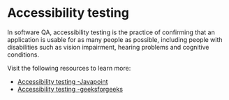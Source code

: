 # Accessibility testing

In software QA, accessibility testing is the practice of confirming that an application is usable for as many people as possible, including people with disabilities such as vision impairment, hearing problems and cognitive conditions.

Visit the following resources to learn more:

- [Accessibility testing -Javapoint](https://www.javatpoint.com/accessibility-testing)
- [Accessibility testing -geeksforgeeks](https://www.geeksforgeeks.org/software-testing-accessibility-testing/)

